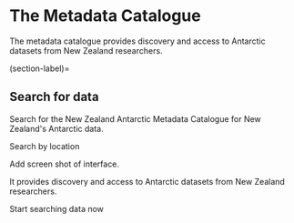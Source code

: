 # The Metadata Catalogue

The metadata catalogue provides discovery and access to Antarctic datasets from New Zealand researchers.

(section-label)=
## Search for data

Search for the New Zealand Antarctic Metadata Catalogue for New Zealand's Antarctic data.

Search by location

Add screen shot of interface.

It provides discovery and access to Antarctic datasets from New Zealand researchers.

Start searching data now
